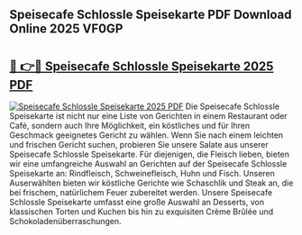 ## Speisecafe Schlossle Speisekarte PDF Download Online 2025 VF0GP

# <h2><a href="http://gc5lz0y.nevu.top/?p=Speisecafe+Schlossle+Speisekarte">🔗 👉🔴 Speisecafe Schlossle Speisekarte 2025 PDF</a></h2>

[![Speisecafe Schlossle Speisekarte 2025 PDF](https://i.imgur.com/dBaPXMq.png)](http://gc5lz0y.nevu.top/?p=Speisecafe+Schlossle+Speisekarte)
Die Speisecafe Schlossle Speisekarte ist nicht nur eine Liste von Gerichten in einem Restaurant oder Café, sondern auch Ihre Möglichkeit, ein köstliches und für Ihren Geschmack geeignetes Gericht zu wählen. Wenn Sie nach einem leichten und frischen Gericht suchen, probieren Sie unsere Salate aus unserer Speisecafe Schlossle Speisekarte. Für diejenigen, die Fleisch lieben, bieten wir eine umfangreiche Auswahl an Gerichten auf der Speisecafe Schlossle Speisekarte an: Rindfleisch, Schweinefleisch, Huhn und Fisch. Unseren Auserwählten bieten wir köstliche Gerichte wie Schaschlik und Steak an, die bei frischem, natürlichem Feuer zubereitet werden. Unsere Speisecafe Schlossle Speisekarte umfasst eine große Auswahl an Desserts, von klassischen Torten und Kuchen bis hin zu exquisiten Crème Brûlée und Schokoladenüberraschungen.
